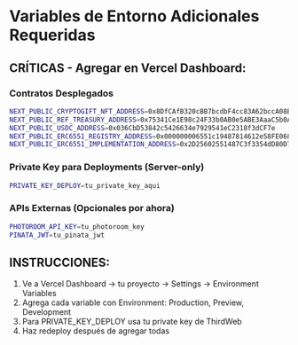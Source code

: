 # Variables de Entorno Adicionales Requeridas

## CRÍTICAS - Agregar en Vercel Dashboard:

### Contratos Desplegados
```bash
NEXT_PUBLIC_CRYPTOGIFT_NFT_ADDRESS=0x8DfCAfB320cBB7bcdbF4cc83A62bccA08B30F5D3
NEXT_PUBLIC_REF_TREASURY_ADDRESS=0x75341Ce1E98c24F33b0AB0e5ABE3AaaC5b0A8f01
NEXT_PUBLIC_USDC_ADDRESS=0x036CbD53842c5426634e7929541eC2318f3dCF7e
NEXT_PUBLIC_ERC6551_REGISTRY_ADDRESS=0x000000006551c19487814612e58FE06813775758
NEXT_PUBLIC_ERC6551_IMPLEMENTATION_ADDRESS=0x2D25602551487C3f3354dD80D76D54383A243358
```

### Private Key para Deployments (Server-only)
```bash
PRIVATE_KEY_DEPLOY=tu_private_key_aqui
```

### APIs Externas (Opcionales por ahora)
```bash
PHOTOROOM_API_KEY=tu_photoroom_key
PINATA_JWT=tu_pinata_jwt
```

## INSTRUCCIONES:

1. Ve a Vercel Dashboard → tu proyecto → Settings → Environment Variables
2. Agrega cada variable con Environment: Production, Preview, Development
3. Para PRIVATE_KEY_DEPLOY usa tu private key de ThirdWeb
4. Haz redeploy después de agregar todas
